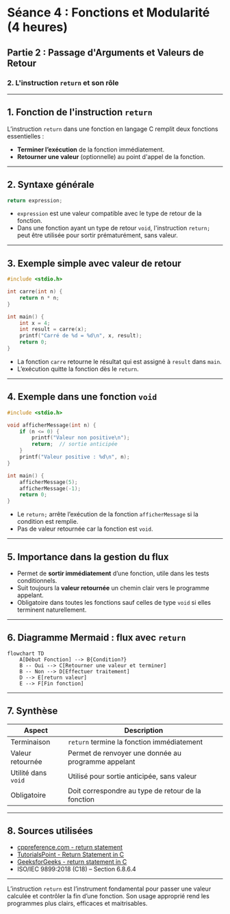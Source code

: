 # Séance 4 : Fonctions et Modularité (4 heures)

## Partie 2 : Passage d'Arguments et Valeurs de Retour

### 2. L'instruction `return` et son rôle

---

## 1. Fonction de l'instruction `return`

L’instruction `return` dans une fonction en langage C remplit deux fonctions essentielles :

- **Terminer l’exécution** de la fonction immédiatement.
- **Retourner une valeur** (optionnelle) au point d'appel de la fonction.

---

## 2. Syntaxe générale

```c
return expression;
```

- `expression` est une valeur compatible avec le type de retour de la fonction.
- Dans une fonction ayant un type de retour `void`, l'instruction `return;` peut être utilisée pour sortir prématurément, sans valeur.

---

## 3. Exemple simple avec valeur de retour

```c
#include <stdio.h>

int carre(int n) {
    return n * n;
}

int main() {
    int x = 4;
    int result = carre(x);
    printf("Carré de %d = %d\n", x, result);
    return 0;
}
```

- La fonction `carre` retourne le résultat qui est assigné à `result` dans `main`.
- L’exécution quitte la fonction dès le `return`.

---

## 4. Exemple dans une fonction `void`

```c
#include <stdio.h>

void afficherMessage(int n) {
    if (n <= 0) {
        printf("Valeur non positive\n");
        return;  // sortie anticipée
    }
    printf("Valeur positive : %d\n", n);
}

int main() {
    afficherMessage(5);
    afficherMessage(-1);
    return 0;
}
```

- Le `return;` arrête l’exécution de la fonction `afficherMessage` si la condition est remplie.
- Pas de valeur retournée car la fonction est `void`.

---

## 5. Importance dans la gestion du flux

- Permet de **sortir immédiatement** d’une fonction, utile dans les tests conditionnels.
- Suit toujours la **valeur retournée** un chemin clair vers le programme appelant.
- Obligatoire dans toutes les fonctions sauf celles de type `void` si elles terminent naturellement.

---

## 6. Diagramme Mermaid : flux avec `return`

```mermaid
flowchart TD
    A[Début Fonction] --> B{Condition?}
    B -- Oui --> C[Retourner une valeur et terminer]
    B -- Non --> D[Effectuer traitement]
    D --> E[return valeur]
    E --> F[Fin fonction]
```

---

## 7. Synthèse

| Aspect                  | Description                                     |
|-------------------------|------------------------------------------------|
| Terminaison             | `return` termine la fonction immédiatement    |
| Valeur retournée        | Permet de renvoyer une donnée au programme appelant |
| Utilité dans `void`     | Utilisé pour sortie anticipée, sans valeur      |
| Obligatoire             | Doit correspondre au type de retour de la fonction |

---

## 8. Sources utilisées

- [cppreference.com - return statement](https://en.cppreference.com/w/c/language/return)  
- [TutorialsPoint - Return Statement in C](https://www.tutorialspoint.com/cprogramming/c_return_statement.htm)  
- [GeeksforGeeks - return statement in C](https://www.geeksforgeeks.org/return-statement-in-c/)  
- ISO/IEC 9899:2018 (C18) – Section 6.8.6.4

---

L’instruction `return` est l’instrument fondamental pour passer une valeur calculée et contrôler la fin d’une fonction. Son usage approprié rend les programmes plus clairs, efficaces et maitrisables.